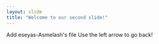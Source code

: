 ```yaml
---
layout: slide
title: "Welcome to our second slide!"
---
```

Add eseyas-Asmelash's file
Use the left arrow to go back!
